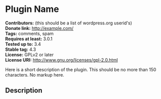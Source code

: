 # Plugin Name #
**Contributors:** (this should be a list of wordpress.org userid's)       
**Donate link:** http://example.com/       
**Tags:** comments, spam        
**Requires at least:** 3.0.1       
**Tested up to:** 3.4       
**Stable tag:** 4.3       
**License:** GPLv2 or later       
**License URI:** http://www.gnu.org/licenses/gpl-2.0.html       

Here is a short description of the plugin.  This should be no more than 150 characters.  No markup here.

## Description ##
